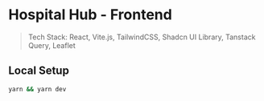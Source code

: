 # Hospital Hub - Frontend

> Tech Stack: React, Vite.js, TailwindCSS, Shadcn UI Library, Tanstack Query, Leaflet

## Local Setup

```bash
yarn && yarn dev
```
